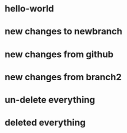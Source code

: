 # hello-world
# new changes to newbranch
# new changes from github
# new changes from branch2

# un-delete everything

# deleted everything
